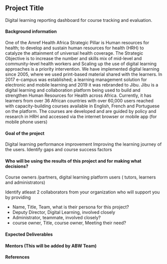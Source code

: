 ## Project Title
Digital learning reporting dashboard for course tracking and evaluation.

#### Background information
One of the Amref Health Africa Strategic Pillar is Human resources for health; to develop and sustain human resources for health (HRH) to catalyze the attainment of universal health coverage. The Strategic Objective is to increase the number and skills mix of mid-level and community-level health workers and Scaling up the use of digital learning approaches is a priority intervention.
We have implemented digital learning since 2005, where we used print-based material shared with the learners. In 2017 e-campus was established; a learning management solution for electronic and mobile learning and 2019 it was rebranded to Jibu.
Jibu is a digital learning and collaboration platform being used to build and strengthen Human Resources for Health across Africa. Currently, it has learners from over 36 African countries with over 60,000 users reached with capacity-building courses available in English, French and Portuguese on the platform. The courses are developed and are guided by policy and research in HRH and accessed via the internet browser or mobile app (for mobile phone users)

#### Goal of the project
Digital learning performance improvement
Improving the learning journey of the users. 
Identify gaps and course success factors


#### Who will be using the results of this project and for making what decisions?
Course owners /partners, digital learning platform users ( tutors, learners and administrators)

Identify atleast 2 collaborators from your organization who will support you by providing
- Name, Title, Team, what is their persona for this project?
- Deputy Director, Digital Learning, involved closely
- Administrator, teammate, involved closely?
- course owner, Title, course owner, Meeting their need?

#### Expected Deliverables

#### Mentors (This will be added by ABW Team)

#### References
